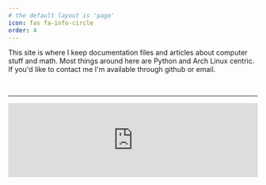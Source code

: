 ```yaml
---
# the default layout is 'page'
icon: fas fa-info-circle
order: 4
---
```


This site is where I keep documentation files and articles about computer stuff and math.  Most things around here are Python and Arch Linux centric.  If you'd like to contact me I'm available through github or email.

<br>

---

<iframe width="100%" frameBorder="0"
src="https://www.youtube.com/embed/gapZN6tioec">
</iframe>
